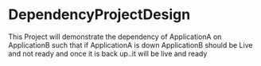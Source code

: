 # DependencyProjectDesign
This Project will demonstrate the dependency of ApplicationA on ApplicationB such that if ApplicationA is down ApplicationB should be Live and not ready and once it is back up..it will be live and ready
